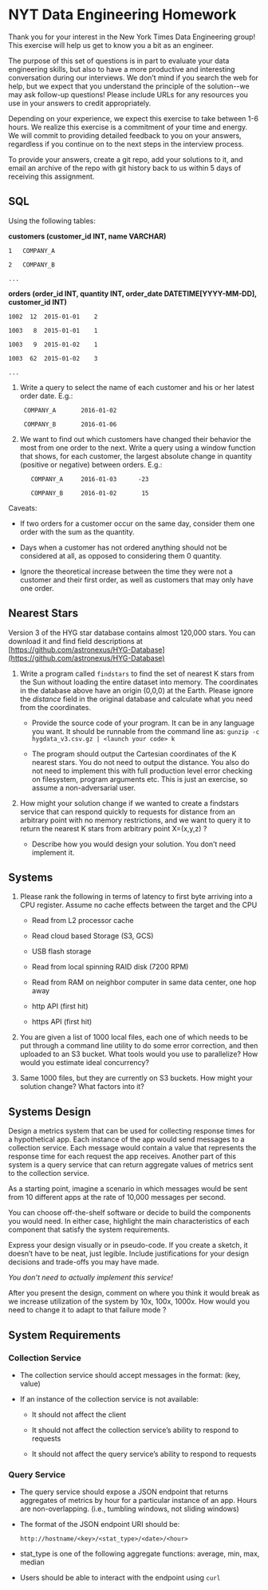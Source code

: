 # NYT Data Engineering Homework

Thank you for your interest in the New York Times Data Engineering group! This exercise will help us get to know you a bit as an engineer.

The purpose of this set of questions is in part to evaluate your data engineering skills, but also to have a more productive and interesting conversation during our interviews. We don’t mind if you search the web for help, but we expect that you understand the principle of the solution--we may ask follow-up questions! Please include URLs for any resources you use in your answers to credit appropriately.

Depending on your experience, we expect this exercise to take between 1-6 hours. We realize this exercise is a commitment of your time and energy. We will commit to providing detailed feedback to you on your answers, regardless if you continue on to the next steps in the interview process.

To provide your answers, create a git repo, add your solutions to it, and email an archive of the repo with git history back to us within 5 days of receiving this assignment.

## SQL

Using the following tables:

**customers (customer_id INT, name VARCHAR)**

    1	COMPANY_A

    2	COMPANY_B

    ...

**orders (order_id INT, quantity INT, order_date DATETIME[YYYY-MM-DD], customer_id INT)**

    1002  12  2015-01-01	2

    1003   8  2015-01-01	1

    1003   9  2015-01-02	1

    1003  62  2015-01-02	3

    ...

1. Write a query to select the name of each customer and his or her latest order date. E.g.:

        COMPANY_A	 	2016-01-02

        COMPANY_B	 	2016-01-06

1. We want to find out which customers have changed their behavior the most from one order to the next. Write a query using a window function that shows, for each customer, the largest absolute change in quantity (positive or negative) between orders. E.g.:

          COMPANY_A	 	2016-01-03		-23

          COMPANY_B	 	2016-01-02		 15

  Caveats:

  * If two orders for a customer occur on the same day, consider them one order with the sum as the quantity.

  * Days when a customer has not ordered anything should not be considered at all, as opposed to considering them 0 quantity.

  * Ignore the theoretical increase between the time they were not a customer and their first order, as well as customers that may only have one order.


## Nearest Stars

Version 3 of the HYG star database contains almost 120,000 stars. You can download it and find field descriptions at [https://github.com/astronexus/HYG-Database](https://github.com/astronexus/HYG-Database)

1. Write a program called `findstars` to find the set of nearest K stars from the Sun without loading the entire dataset into memory. The coordinates in the database above have an origin (0,0,0) at the Earth. Please ignore the *distance* field in the original database and calculate what you need from the coordinates.

    * Provide the source code of your program. It can be in any language you want. It should be runnable from the command line as: `gunzip -c hygdata_v3.csv.gz | <launch your code> k`

    * The program should output the Cartesian coordinates of the K nearest stars.  You do not need to output the distance. You also do not need to implement this with full production level error checking on filesystem, program arguments etc. This is just an exercise, so assume a non-adversarial user.

1. How might your solution change if we wanted to create a findstars service that can respond quickly to requests for distance from an arbitrary point with no memory restrictions, and we want to query it to return the nearest K stars from arbitrary point X=(x,y,z) ?

    * Describe how you would design your solution. You don’t need implement it.

## Systems

1. Please rank the following in terms of latency to first byte arriving into a CPU register. Assume no cache effects between the target and the CPU

    * Read from L2 processor cache

    * Read cloud based Storage (S3, GCS)

    * USB flash storage

    * Read from local spinning RAID disk (7200 RPM)

    * Read from RAM on neighbor computer in same data center, one hop away

    * http API (first hit)

    * https API (first hit)

1. You are given a list of 1000 local files, each one of which needs to be put through a command line utility to do some error correction, and then uploaded to an S3 bucket. What tools would you use to parallelize? How would you estimate ideal concurrency?

1. Same 1000 files, but they are currently on S3 buckets. How might your solution change? What factors into it?

## Systems Design

Design a metrics system that can be used for collecting response times for a hypothetical app. Each instance of the app would send messages to a collection service. Each message would contain a value that represents the response time for each request the app receives. Another part of this system is a query service that can return aggregate values of metrics sent to the collection service.

As a starting point, imagine a scenario in which messages would be sent from 10 different apps at the rate of 10,000 messages per second.

You can choose off-the-shelf software or decide to build the components you would need. In either case, highlight the main characteristics of each component that satisfy the system requirements.

Express your design visually or in pseudo-code. If you create a sketch, it doesn’t have to be neat, just legible. Include justifications for your design decisions and trade-offs you may have made.

*You don’t need to actually implement this service!*

After you present the design, comment on where you think it would break as we increase utilization of the system by 10x, 100x, 1000x. How would you need to change it to adapt to that failure mode ?

## System Requirements

### Collection Service

* The collection service should accept messages in the format: (key, value)

* If an instance of the  collection service is not available:

    * It should not affect the client

    * It should not affect the collection service’s ability to respond to requests

    * It should not affect the query service’s ability to respond to requests

### Query Service

* The query service should expose a JSON endpoint that returns aggregates of metrics by hour for a particular instance of an app. Hours are non-overlapping. (i.e., tumbling windows, not sliding windows)

* The format of the JSON endpoint URI should be:

      http://hostname/<key>/<stat_type>/<date>/<hour>

* stat_type is one of the following aggregate functions: average, min, max, median

* Users should be able to interact with the endpoint using `curl`
